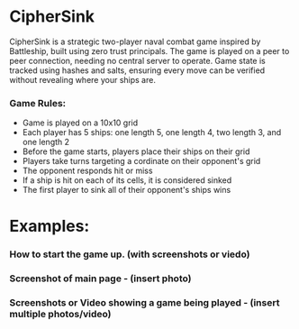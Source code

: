 # CipherSink
CipherSink is a strategic two-player naval combat game inspired by Battleship, built using zero trust principals. The game is played on a peer to peer connection, needing no central server to operate. Game state is tracked using hashes and salts, ensuring every move can be verified without revealing where your ships are.

### Game Rules:
 - Game is played on a 10x10 grid
 - Each player has 5 ships: one length 5, one length 4, two length 3, and one length 2
 - Before the game starts, players place their ships on their grid
 - Players take turns targeting a cordinate on their opponent's grid
 - The opponent responds hit or miss
 - If a ship is hit on each of its cells, it is considered sinked
 - The first player to sink all of their opponent's ships wins

# Examples:
### How to start the game up. (with screenshots or viedo)

### Screenshot of main page - (insert photo)

### Screenshots or Video showing a game being played - (insert multiple photos/video)
